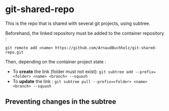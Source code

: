 # git-shared-repo

This is the repo that is shared with several git projects, using subtree.

Beforehand, the linked repository must be added to the container repository :

`git remote add <name> https://github.com/ArnaudBuchholz/git-shared-repo.git`

Then, depending on the container project state :

* To **create** the link (folder must not exist): `git subtree add --prefix=<folder> <name> <branch> --squash`
* To **update** the link : `git subtree pull --prefix=<folder> <name> <branch> --squash`

## Preventing changes in the subtree
